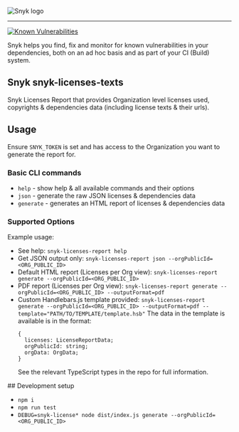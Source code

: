 ![Snyk logo](https://snyk.io/style/asset/logo/snyk-print.svg)

***

[![Known Vulnerabilities](https://snyk.io/test/github/snyk-tech-services/snyk-licenses-texts/badge.svg)](https://snyk.io/test/github/snyk-tech-services/snyk-licenses-texts)

Snyk helps you find, fix and monitor for known vulnerabilities in your dependencies, both on an ad hoc basis and as part of your CI (Build) system.

## Snyk snyk-licenses-texts
Snyk Licenses Report that provides Organization level licenses used, copyrights & dependencies data (including license texts & their urls).

## Usage
Ensure `SNYK_TOKEN` is set and has access to the Organization you want to generate the report for.

### Basic CLI commands
- `help` - show help & all available commands and their options
- `json` - generate the raw JSON licenses & dependencies data
- `generate` - generates an HTML report of licenses & dependencies data

### Supported Options


Example usage:
- See help:
  `snyk-licenses-report help`
- Get JSON output only:
  `snyk-licenses-report json --orgPublicId=<ORG_PUBLIC_ID>`
- Default HTML report (Licenses per Org view):
  `snyk-licenses-report generate --orgPublicId=<ORG_PUBLIC_ID>`
- PDF report (Licenses per Org view):
  `snyk-licenses-report generate --orgPublicId=<ORG_PUBLIC_ID> --outputFormat=pdf`
- Custom Handlebars.js template provided:
  `snyk-licenses-report generate --orgPublicId=<ORG_PUBLIC_ID> --outputFormat=pdf --template="PATH/TO/TEMPLATE/template.hsb"`
  The data in the template is available is in the format:
  ```
  {
    licenses: LicenseReportData;
    orgPublicId: string;
    orgData: OrgData;
  }
  ```
  See the relevant TypeScript types in the repo for full information.

## Development setup
- `npm i`
- `npm run test`
- `DEBUG=snyk-license* node dist/index.js generate --orgPublicId=<ORG_PUBLIC_ID>`
